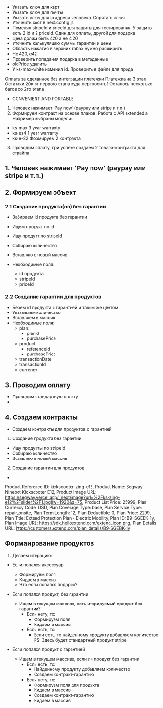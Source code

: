 - Указать ключ для карт
- Указать ключ для почты
- Указать ключ для ip адреса человека. Спрятать ключ
- Уточнить хост в next.config.js
- Поменял stripeId и priceId для защиты для тестирования. У защиты есть 2 id и 2 priceId. Один для оплаты, другой для подарка
- Цена должа быть 420 а не 4.20
- Уточнить калькуляцию суммы гарантии и цены
- Область нажатия в верхних табах нужно расширить
- Не 420$, а 42$
- Проверить попадания подарка в метаданные
- oldPrice удалить
- У ks-max-white изменил id. Проверить в файле для прода

Оплата за сделанное без интеграции платежки Платежка на 3 этап Остатаки 20к от первого этапа куда переносить? Осталось несколько багов со 2го этапа


- CONVENIENT AND PORTABLE

1. Человек нажимает 'Pay now' (paypay или stripe и т.п.)
2. Формируем контракт на основе планов. Работа с API extended'а Например выбраны модели:

- ks-max 3 year warranty
- ks-es4 1 year warranty
- ks-e-22 Формируем 2 контракта

3. Проводим оплату, при успехе создаем 2 товара-контракта для страйпа

## 1. Человек нажимает 'Pay now' (paypay или stripe и т.п.)

## 2. Формируем объект

### 2.1 Создание продукта(ов) без гарантии

- Забираем id продукта без гарантии
- Ищем продукт по id

- Ищу продукт по stripeId
- Собираю количество
- Вставляю в новый массив
- Необходимые поля:
  - id продукта
  - stripeId
  - priceId

### 2.2 Создание гарантии для продуктов

- Берем id продукта с гарантией и таким же цветом
- Указываем количество
- Вставляем в массив
- Необходимые поля:
  - plan:
    - planId
    - purchasePrice
  - product:
    - referenceId
    - purchasePrice
  - transactionDate
  - transactionId
  - currency

## 3. Проводим оплату

- Проводим стандартную оплату
-

## 4. Создаем контракты

- Создаем контракты для продуктов с гарантией

1. Создание продукта без гарантии

- Ищу продукты по stripeId
- Собираю количество
- Вставляю в новый массив

2. Создание гарантии для продуктов

-

Product Reference ID: kickscooter-zing-e12, Product Name: Segway Ninebot Kickscooter E12, Product Image URL: https://segway.vercel.app/_next/image?url=%2Fks-zing-e12%2Fslider%2F1.jpg&w=1920&q=75,
Product List Price: 25999, Plan Currency Code: USD, Plan Coverage Type: base, Plan Service Type: repair_onsite, Plan Term Length: 12, Plan Deductible: 0, Plan Price: 2299, Plan Title: Extend
Protection Plan - Electric Mobility, Plan ID: B9-SGEBK-1y, Plan Image URL: https://sdk.helloextend.com/extend_icon.png, Plan Details URL: https://customers.extend.com/plan_details/B9-SGEBK-1y

## Формаирование продуктов

1. Делаем итерацию:

- Если попался аксессуар

  - Формируем поля
  - Кидаем в массив
  - Что если попался подарок?

- Если попался продукт, без гарантии

  - Ищем в текущем массиве, есть итерируемый продукт без гарантии?
    - Если нету, то:
      - Формируем поля
      - Кидаем в массив
    - Если есть, то:
      - Если есть, то найденному продукту добавляем количество  
        PS: Здесь будет стандартный продукт stripe

- Если попался продукт с гарантией

  - Ищем в текущем массиве, если ли продукт без гарантии
    - Если есть, то:
      - Найденному продукту добавляем количество
      - Создаем контракт-гарантию
    - Если нету, то:
      - Формируем поля для продукта
      - Кидаем в массив
      - Создаем контракт-гарантию
      - Кидаем в массив

